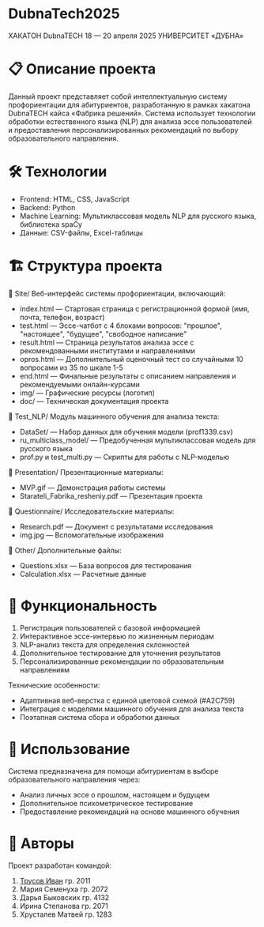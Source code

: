 # DubnaTech2025
ХАКАТОН DubnaTECH 18 — 20 апреля 2025 УНИВЕРСИТЕТ «ДУБНА»

# 📋 Описание проекта
Данный проект представляет собой интеллектуальную систему профориентации для абитуриентов, разработанную в рамках хакатона DubnaTECH кайса «Фабрика решений». 
Система использует технологии обработки естественного языка (NLP) для анализа эссе пользователей и предоставления персонализированных рекомендаций по выбору образовательного направления.

# 🛠️ Технологии
<ul>
  <li>Frontend: HTML, CSS, JavaScript</li>
  <li>Backend: Python</li>
  <li>Machine Learning: Мультиклассовая модель NLP для русского языка, библиотека spaCy</li>
  <li>Данные: CSV-файлы, Excel-таблицы</li>
</ul>

# 🏗️ Структура проекта
📁 Site/
Веб-интерфейс системы профориентации, включающий:
<ul>
  
  <li>index.html — Стартовая страница с регистрационной формой (имя, почта, телефон, возраст)</li>
  <li>test.html — Эссе-чатбот с 4 блоками вопросов: "прошлое", "настоящее", "будущее", "свободное написание"</li>
  <li>result.html — Страница результатов анализа эссе с рекомендованными институтами и направлениями</li>
  <li>opros.html — Дополнительный оценочный тест со случайными 10 вопросами из 35 по шкале 1-5</li>
  <li>end.html — Финальные результаты с описанием направления и рекомендуемыми онлайн-курсами</li>
  <li>img/ — Графические ресурсы (логотип)</li>
  <li>doc/ — Техническая документация проекта</li>
</ul>

📁 Test_NLP/
Модуль машинного обучения для анализа текста:
<ul>
  <li>DataSet/ — Набор данных для обучения модели (prof1339.csv)</li>
  <li>ru_multiclass_model/ — Предобученная мультиклассовая модель для русского языка</li>
  <li>prof.py и test_multi.py — Скрипты для работы с NLP-моделью</li>
</ul>

📁 Presentation/
Презентационные материалы:
<ul>
  <li>MVP.gif — Демонстрация работы системы</li>
  <li>Starateli_Fabrika_resheniy.pdf — Презентация проекта</li>
</ul>

📁 Questionnaire/
Исследовательские материалы:
<ul>
  <li>Research.pdf — Документ с результатами исследования</li>
  <li>img.jpg — Вспомогательные изображения</li>
</ul>

📁 Other/
Дополнительные файлы:
<ul>
  <li>Questions.xlsx — База вопросов для тестирования</li>
  <li>Calculation.xlsx — Расчетные данные</li>
</ul>

# 🎯 Функциональность

<ol>
  <li>Регистрация пользователей с базовой информацией</li>
  <li>Интерактивное эссе-интервью по жизненным периодам</li>
  <li>NLP-анализ текста для определения склонностей</li>
  <li>Дополнительное тестирование для уточнения результатов</li>
  <li>Персонализированные рекомендации по образовательным направлениям</li>
</ol>

Технические особенности:
<ul>
  <li>Адаптивная веб-верстка с единой цветовой схемой (#A2C759)</li>
  <li>Интеграция с моделями машинного обучения для анализа текста</li>
  <li>Поэтапная система сбора и обработки данных</li>
</ul>

# 🚀 Использование
Система предназначена для помощи абитуриентам в выборе образовательного направления через:
<ul>
  <li>Анализ личных эссе о прошлом, настоящем и будущем</li>
  <li>Дополнительное психометрическое тестирование</li>
  <li>Предоставление рекомендаций на основе машинного обучения</li>
</ul>

# 📝 Авторы
Проект разработан командой:
<ol>
  <li><a href="https://github.com/ves1de">Трусов Иван</a> гр. 2011</li>
  <li>Мария Семенуха гр. 2072</li>
  <li>Дарья Быковских гр. 4132</li>
  <li>Ирина Степанова гр. 2071</li>
  <li>Хрусталев Матвей гр. 1283</li>
</ol>
